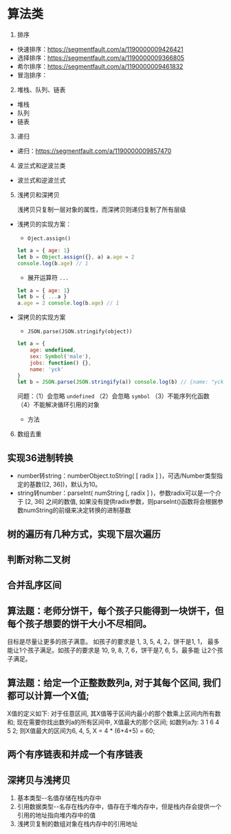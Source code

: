 # 算法类

1. 排序
    
- 快速排序：https://segmentfault.com/a/1190000009426421
- 选择排序：https://segmentfault.com/a/1190000009366805
- 希尔排序：https://segmentfault.com/a/1190000009461832
- 冒泡排序：

2. 堆栈、队列、链表

- 堆栈
- 队列
- 链表
    
3. 递归

- 递归：https://segmentfault.com/a/1190000009857470

4. 波兰式和逆波兰类

- 波兰式和逆波兰式

5. 浅拷贝和深拷贝

    浅拷贝只复制一层对象的属性，而深拷贝则递归复制了所有层级
    
- 浅拷贝的实现方案：
    - `Oject.assign()`
    ```js
    let a = { age: 1}
    let b = Object.assign({}, a) a.age = 2
    console.log(b.age) // 1
    ```
    - 展开运算符 `...`
    ```js
    let a = { age: 1}
    let b = { ...a }
    a.age = 2 console.log(b.age) // 1
    ```
- 深拷贝的实现方案

    - `JSON.parse(JSON.stringify(object))`
    ```js
    let a = {
        age: undefined,
        sex: Symbol('male'), 
        jobs: function() {},
        name: 'yck'
    }
    let b = JSON.parse(JSON.stringify(a)) console.log(b) // {name: "yck"}
    ```
    
    问题：（1）会忽略 `undefined` （2）会忽略 `symbol` （3）不能序列化函数 （4）不能解决循环引用的对象
    - 方法
    
6. 数组去重

## 实现36进制转换

- number转string：numberObject.toString( [ radix ] )，可选/Number类型指定的基数([2, 36])，默认为10。
- string转number：parseInt( numString [, radix ] )，参数radix可以是一个介于 [2, 36] 之间的数值, 如果没有提供radix参数，则parseInt()函数将会根据参数numString的前缀来决定转换的进制基数

## 树的遍历有几种方式，实现下层次遍历

## 判断对称二叉树

## 合并乱序区间

## 算法题：老师分饼干，每个孩子只能得到一块饼干，但每个孩子想要的饼干大小不尽相同。
目标是尽量让更多的孩子满意。 如孩子的要求是 1, 3, 5, 4, 2，饼干是1, 1，
最多能让1个孩子满足。如孩子的要求是 10, 9, 8, 7, 6，饼干是7, 6, 5，最多能
让2个孩子满足。

## 算法题：给定一个正整数数列a, 对于其每个区间, 我们都可以计算一个X值;
X值的定义如下: 对于任意区间, 其X值等于区间内最小的那个数乘上区间内所有数和;
现在需要你找出数列a的所有区间中, X值最大的那个区间;
如数列a为: 3 1 6 4 5 2; 则X值最大的区间为6, 4, 5, X = 4 * (6+4+5) = 60;

## 两个有序链表和并成一个有序链表

## 深拷贝与浅拷贝

1. 基本类型--名值存储在栈内存中
2. 引用数据类型--名存在栈内存中，值存在于堆内存中，但是栈内存会提供一个引用的地址指向堆内存中的值
3. 浅拷贝复制的数组对象在栈内存中的引用地址